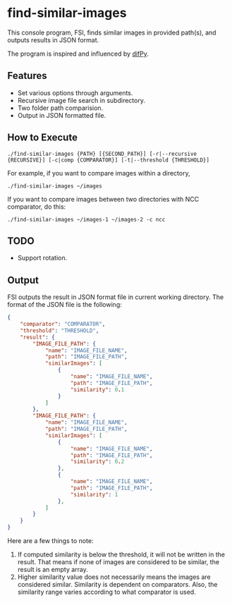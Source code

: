 # find-similar-images
This console program, FSI, finds similar images in provided path(s),
and outputs results in JSON format.

The program is inspired and influenced by [difPy][difPy].

## Features
- Set various options through arguments.
- Recursive image file search in subdirectory.
- Two folder path comparision.
- Output in JSON formatted file.

## How to Execute
```shell
./find-similar-images {PATH} [{SECOND_PATH}] [-r|--recursive {RECURSIVE}] [-c|comp {COMPARATOR}] [-t|--threshold {THRESHOLD}]
```
For example, if you want to compare images within a directory,
```shell
./find-similar-images ~/images
```
If you want to compare images between two directories with NCC comparator, do this:
```shell
./find-similar-images ~/images-1 ~/images-2 -c ncc
```

## TODO
- Support rotation.

## Output
FSI outputs the result in JSON format file in current working directory.
The format of the JSON file is the following:
```json
{
    "comparator": "COMPARATOR",
    "threshold": "THRESHOLD",
    "result": {
        "IMAGE_FILE_PATH": {
            "name": "IMAGE_FILE_NAME",
            "path": "IMAGE_FILE_PATH",
            "similarImages": [
                {
                    "name": "IMAGE_FILE_NAME",
                    "path": "IMAGE_FILE_PATH",
                    "similarity": 0.1
                }
            ]
        },
        "IMAGE_FILE_PATH": {
            "name": "IMAGE_FILE_NAME",
            "path": "IMAGE_FILE_PATH",
            "similarImages": [
                {
                    "name": "IMAGE_FILE_NAME",
                    "path": "IMAGE_FILE_PATH",
                    "similarity": 0.2
                },
                {
                    "name": "IMAGE_FILE_NAME",
                    "path": "IMAGE_FILE_PATH",
                    "similarity": 1
                },
            ]
        }
    }
}
```

Here are a few things to note:
1. If computed similarity is below the threshold, it will not be written in the result.
That means if none of images are considered to be similar, the result is an empty array.
2. Higher similarity value does not necessarily means the images are considered similar.
Similarity is dependent on comparators. Also, the similarity range varies according to what comparator is used.


[difPy]: https://github.com/elisemercury/Duplicate-Image-Finder
